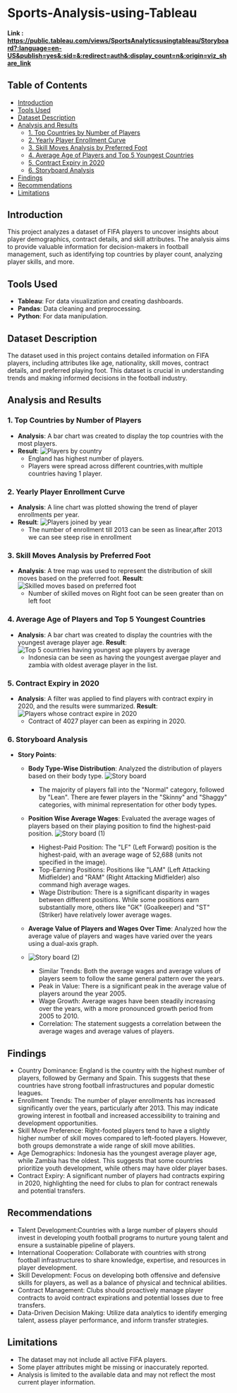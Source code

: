 # Sports-Analysis-using-Tableau

#### Link : https://public.tableau.com/views/SportsAnalyticsusingtableau/Storyboard?:language=en-US&publish=yes&:sid=&:redirect=auth&:display_count=n&:origin=viz_share_link

## Table of Contents
- [Introduction](#introduction)
- [Tools Used](#tools-used)
- [Dataset Description](#dataset-description)
- [Analysis and Results](#analysis-and-results)
  - [1. Top Countries by Number of Players](#1-top-countries-by-number-of-players)
  - [2. Yearly Player Enrollment Curve](#2-yearly-player-enrollment-curve)
  - [3. Skill Moves Analysis by Preferred Foot](#3-skill-moves-analysis-by-preferred-foot)
  - [4. Average Age of Players and Top 5 Youngest Countries](#4-average-age-of-players-and-top-5-youngest-countries)
  - [5. Contract Expiry in 2020](#5-contract-expiry-in-2020)
  - [6. Storyboard Analysis](#6-storyboard-analysis)
- [Findings](#findings)
- [Recommendations](#recommendations)
- [Limitations](#limitations)

## Introduction
This project analyzes a dataset of FIFA players to uncover insights about player demographics, contract details, and skill attributes. The analysis aims to provide valuable information for decision-makers in football management, such as identifying top countries by player count, analyzing player skills, and more.

## Tools Used
- **Tableau**: For data visualization and creating dashboards.
- **Pandas**: Data cleaning and preprocessing.
- **Python**: For data manipulation.

## Dataset Description
The dataset used in this project contains detailed information on FIFA players, including attributes like age, nationality, skill moves, contract details, and preferred playing foot. This dataset is crucial in understanding trends and making informed decisions in the football industry.

## Analysis and Results

### 1. Top Countries by Number of Players
- **Analysis**: A bar chart was created to display the top countries with the most players.
- **Result**: ![Players by country](https://github.com/user-attachments/assets/0b284910-6382-4679-a8fd-8bbab047884a)
  - England has highest number of players.
  - Players were spread across different countries,with multiple countries having 1 player.


### 2. Yearly Player Enrollment Curve
- **Analysis**: A line chart was plotted showing the trend of player enrollments per year.
- **Result**: ![Players joined by year](https://github.com/user-attachments/assets/1fd351b9-7838-449b-9b48-d86d774f398a)
  - The number of enrollment till 2013 can be seen as linear,after 2013 we can see steep rise in enrollment


### 3. Skill Moves Analysis by Preferred Foot
- **Analysis**: A tree map was used to represent the distribution of skill moves based on the preferred foot.
  **Result**: ![Skilled moves based on preferred foot](https://github.com/user-attachments/assets/29196cbe-362e-4b2b-8cb1-44d9f161f759)
  - Number of skilled moves on Right foot can be seen greater than on left foot


### 4. Average Age of Players and Top 5 Youngest Countries
- **Analysis**: A bar chart was created to display the countries with the youngest average player age.
 **Result**: ![Top 5 countries having youngest age players by average](https://github.com/user-attachments/assets/4aa08865-9fb7-4835-ac4a-829c7008e8a9)
  - Indonesia can be seen as having the youngest avergae player and zambia with oldest average player in the list. 


### 5. Contract Expiry in 2020
- **Analysis**: A filter was applied to find players with contract expiry in 2020, and the results were summarized.
 **Result**: ![Players whose contract expire in 2020](https://github.com/user-attachments/assets/deb9078a-632b-4d98-834b-74d55cece138)
  - Contract of 4027 player can been as expiring in 2020.


### 6. Storyboard Analysis
- **Story Points**:
  - **Body Type-Wise Distribution**: Analyzed the distribution of players based on their body type.
    ![Story board](https://github.com/user-attachments/assets/34d43b98-5bec-45c6-8150-e15c98c8b29a)
    - The majority of players fall into the "Normal" category, followed by "Lean". There are fewer players in the "Skinny" and "Shaggy" categories, with minimal representation for other body types.

  - **Position Wise Average Wages**: Evaluated the average wages of players based on their playing position to find the highest-paid position.
    ![Story board (1)](https://github.com/user-attachments/assets/6b268618-7339-40d3-8158-b9073b16a240)
    - Highest-Paid Position: The "LF" (Left Forward) position is the highest-paid, with an average wage of 52,688 (units not specified in the image).
    - Top-Earning Positions: Positions like "LAM" (Left Attacking Midfielder) and "RAM" (Right Attacking Midfielder) also command high average wages.
    - Wage Distribution: There is a significant disparity in wages between different positions. While some positions earn substantially more, others like "GK" (Goalkeeper) and "ST" (Striker) have relatively lower average wages. 

  - **Average Value of Players and Wages Over Time**: Analyzed how the average value of players and wages have varied over the years using a dual-axis graph.
  - ![Story board (2)](https://github.com/user-attachments/assets/a6dba3ff-95aa-4311-aee1-a51f965d0d30)
    - Similar Trends: Both the average wages and average values of players seem to follow the same general pattern over the years.
    - Peak in Value: There is a significant peak in the average value of players around the year 2005.
    - Wage Growth: Average wages have been steadily increasing over the years, with a more pronounced growth period from 2005 to 2010.
    - Correlation: The statement suggests a correlation between the average wages and average values of players.


## Findings
- Country Dominance: England is the country with the highest number of players, followed by Germany and Spain. This suggests that these countries have strong football infrastructures and popular domestic leagues.
- Enrollment Trends: The number of player enrollments has increased significantly over the years, particularly after 2013. This may indicate growing interest in football and increased accessibility to training and development opportunities.
- Skill Move Preference: Right-footed players tend to have a slightly higher number of skill moves compared to left-footed players. However, both groups demonstrate a wide range of skill move abilities.
- Age Demographics: Indonesia has the youngest average player age, while Zambia has the oldest. This suggests that some countries prioritize youth development, while others may have older player bases.
- Contract Expiry: A significant number of players had contracts expiring in 2020, highlighting the need for clubs to plan for contract renewals and potential transfers.

## Recommendations
- Talent Development:Countries with a large number of players should invest in developing youth football programs to nurture young talent and ensure a sustainable pipeline of players.
- International Cooperation: Collaborate with countries with strong football infrastructures to share knowledge, expertise, and resources in player development.
- Skill Development: Focus on developing both offensive and defensive skills for players, as well as a balance of physical and technical abilities.
- Contract Management: Clubs should proactively manage player contracts to avoid contract expirations and potential losses due to free transfers.
- Data-Driven Decision Making: Utilize data analytics to identify emerging talent, assess player performance, and inform transfer strategies.

## Limitations
- The dataset may not include all active FIFA players.
- Some player attributes might be missing or inaccurately reported.
- Analysis is limited to the available data and may not reflect the most current player information.

